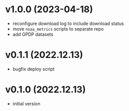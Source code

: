 # v1.0.0 (2023-04-18)

* reconfigure download log to include download status
* move `noaa_metrics` scripts to separate repo
* add GPDP datasets

# v0.1.1 (2022.12.13)

* bugfix deploy script

# v0.1.0 (2022.12.13)

* initial version
